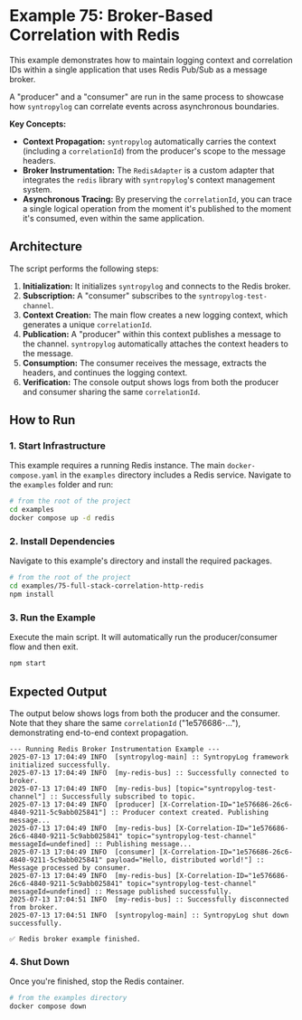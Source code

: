 # Example 75: Broker-Based Correlation with Redis

This example demonstrates how to maintain logging context and correlation IDs within a single application that uses Redis Pub/Sub as a message broker.

A "producer" and a "consumer" are run in the same process to showcase how `syntropylog` can correlate events across asynchronous boundaries.

**Key Concepts:**

- **Context Propagation:** `syntropylog` automatically carries the context (including a `correlationId`) from the producer's scope to the message headers.
- **Broker Instrumentation:** The `RedisAdapter` is a custom adapter that integrates the `redis` library with `syntropylog`'s context management system.
- **Asynchronous Tracing:** By preserving the `correlationId`, you can trace a single logical operation from the moment it's published to the moment it's consumed, even within the same application.

## Architecture

The script performs the following steps:

1.  **Initialization:** It initializes `syntropylog` and connects to the Redis broker.
2.  **Subscription:** A "consumer" subscribes to the `syntropylog-test-channel`.
3.  **Context Creation:** The main flow creates a new logging context, which generates a unique `correlationId`.
4.  **Publication:** A "producer" within this context publishes a message to the channel. `syntropylog` automatically attaches the context headers to the message.
5.  **Consumption:** The consumer receives the message, extracts the headers, and continues the logging context.
6.  **Verification:** The console output shows logs from both the producer and consumer sharing the same `correlationId`.

## How to Run

### 1. Start Infrastructure

This example requires a running Redis instance. The main `docker-compose.yaml` in the `examples` directory includes a Redis service. Navigate to the `examples` folder and run:

```bash
# from the root of the project
cd examples
docker compose up -d redis
```

### 2. Install Dependencies

Navigate to this example's directory and install the required packages.

```bash
# from the root of the project
cd examples/75-full-stack-correlation-http-redis
npm install
```

### 3. Run the Example

Execute the main script. It will automatically run the producer/consumer flow and then exit.

```bash
npm start
```

## Expected Output

The output below shows logs from both the producer and the consumer. Note that they share the same `correlationId` ("1e576686-..."), demonstrating end-to-end context propagation.

```log
--- Running Redis Broker Instrumentation Example ---
2025-07-13 17:04:49 INFO  [syntropylog-main] :: SyntropyLog framework initialized successfully.
2025-07-13 17:04:49 INFO  [my-redis-bus] :: Successfully connected to broker.
2025-07-13 17:04:49 INFO  [my-redis-bus] [topic="syntropylog-test-channel"] :: Successfully subscribed to topic.
2025-07-13 17:04:49 INFO  [producer] [X-Correlation-ID="1e576686-26c6-4840-9211-5c9abb025841"] :: Producer context created. Publishing message...
2025-07-13 17:04:49 INFO  [my-redis-bus] [X-Correlation-ID="1e576686-26c6-4840-9211-5c9abb025841" topic="syntropylog-test-channel" messageId=undefined] :: Publishing message...
2025-07-13 17:04:49 INFO  [consumer] [X-Correlation-ID="1e576686-26c6-4840-9211-5c9abb025841" payload="Hello, distributed world!"] :: Message processed by consumer.
2025-07-13 17:04:49 INFO  [my-redis-bus] [X-Correlation-ID="1e576686-26c6-4840-9211-5c9abb025841" topic="syntropylog-test-channel" messageId=undefined] :: Message published successfully.
2025-07-13 17:04:51 INFO  [my-redis-bus] :: Successfully disconnected from broker.
2025-07-13 17:04:51 INFO  [syntropylog-main] :: SyntropyLog shut down successfully.

✅ Redis broker example finished.
```

### 4. Shut Down

Once you're finished, stop the Redis container.

```bash
# from the examples directory
docker compose down
``` 
